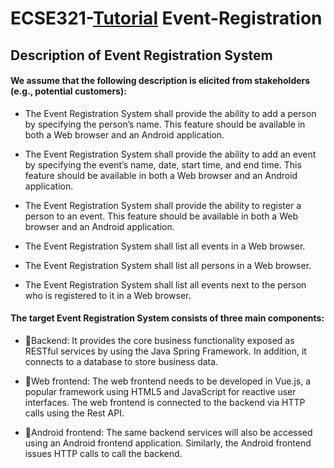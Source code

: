 # ECSE321-[Tutorial](https://mcgill-ecse321-winter2019.github.io/EventRegistration-Tutorials/) Event-Registration

## Description of Event Registration System

#### We assume that the following description is elicited from stakeholders (e.g., potential customers):

- The Event Registration System shall provide the ability to add a person by specifying the person’s name. This feature should be available in both a Web browser and an Android application.

- The Event Registration System shall provide the ability to add an event by specifying the event’s name, date, start time, and end time. This feature should be available in both a Web browser and an Android application.

- The Event Registration System shall provide the ability to register a person to an event. This feature should be available in both a Web browser and an Android application.

- The Event Registration System shall list all events in a Web browser.

- The Event Registration System shall list all persons in a Web browser.

- The Event Registration System shall list all events next to the person who is registered to it in a Web browser.

#### The target Event Registration System consists of three main components:

- :star2:Backend: It provides the core business functionality exposed as RESTful services by using the Java Spring Framework. In addition, it connects to a database to store business data.

- :star2:Web frontend: The web frontend needs to be developed in Vue.js, a popular framework using HTML5 and JavaScript for reactive user interfaces. The web frontend is connected to the backend via HTTP calls using the Rest API.

- :star2:Android frontend: The same backend services will also be accessed using an Android frontend application. Similarly, the Android frontend issues HTTP calls to call the backend.
